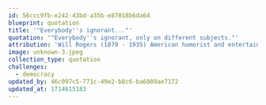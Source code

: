 ```yaml
---
id: 56ccc9fb-e242-43bd-a35b-e87018b6da64
blueprint: quotation
title: '"Everybody''s ignorant..."'
quotation: '"Everybody''s ignorant, only on different subjects."'
attribution: 'Will Rogers (1879 - 1935) American humorist and entertainer.'
image: unknown-3.jpeg
collection_type: quotation
challenges:
  - democracy
updated_by: 46c097c5-771c-49e2-b8c6-ba6009ae7172
updated_at: 1714615183
---
```

